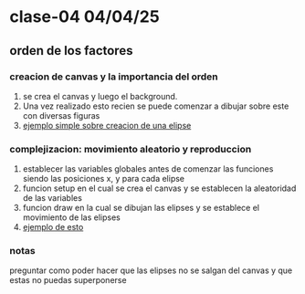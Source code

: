 # clase-04 04/04/25
## orden de los factores
### creacion de canvas y la importancia del orden
1. se crea el canvas y luego el background.
2. Una vez realizado esto recien se puede comenzar a dibujar sobre este con diversas figuras
3. [ejemplo simple sobre creacion de una elipse](https://editor.p5js.org/francisco.morande/sketches/tf41b-lNS)

### complejizacion: movimiento aleatorio y reproduccion
1. establecer las variables globales antes de comenzar las funciones siendo las posiciones x, y para cada elipse
2. funcion setup en el cual se crea el canvas y se establecen la aleatoridad de las variables
3. funcion draw en la cual se dibujan las elipses y se establece el movimiento de las elipses
4. [ejemplo de esto](https://editor.p5js.org/francisco.morande/sketches/NhBE36EFN)

### notas
preguntar como poder hacer que las elipses no se salgan del canvas y que estas no puedas superponerse
